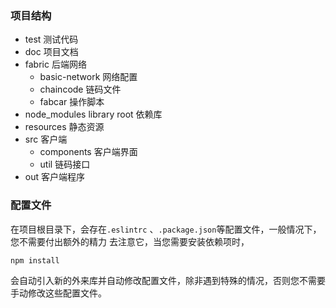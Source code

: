 ### 项目结构
- test 测试代码
- doc 项目文档
- fabric 后端网络
  - basic-network 网络配置
  - chaincode 链码文件
  - fabcar  操作脚本
- node_modules library root 依赖库
- resources 静态资源  
- src    客户端
  - components 客户端界面
  - util 链码接口
- out  客户端程序

### 配置文件

在项目根目录下，会存在`.eslintrc` 、`.package.json`等配置文件，一般情况下，您不需要付出额外的精力
去注意它，当您需要安装依赖项时，
```bash
npm install

```
会自动引入新的外来库并自动修改配置文件，除非遇到特殊的情况，否则您不需要手动修改这些配置文件。
  
